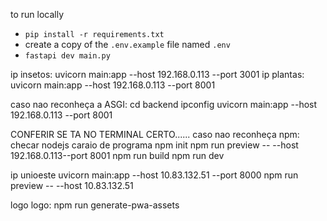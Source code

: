 to run locally
- `pip install -r requirements.txt`
- create a copy of the `.env.example` file named `.env`
- `fastapi dev main.py`

ip insetos: uvicorn main:app --host 192.168.0.113 --port 3001
ip plantas: uvicorn main:app --host 192.168.0.113 --port 8001


caso nao reconheça a ASGI: cd backend
ipconfig
uvicorn main:app --host 192.168.0.113 --port 8001

CONFERIR SE TA NO TERMINAL CERTO......
caso nao reconheça npm: checar nodejs caraio de programa
npm init
npm run preview -- --host 192.168.0.113--port 8001
npm run build
npm run dev 


ip unioeste
uvicorn main:app --host 10.83.132.51 --port 8000
npm run preview -- --host 10.83.132.51

logo
logo: npm run generate-pwa-assets